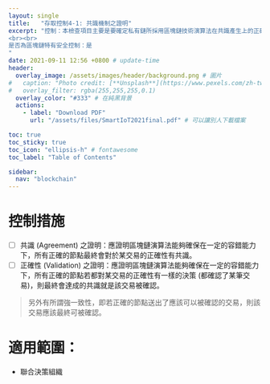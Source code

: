 ```yaml
---
layout: single
title:   "存取控制4-1: 共識機制之證明"
excerpt: "控制：本檢查項目主要是要確定私有鏈所採用區塊鏈技術演算法在共識產生上的正確性。又分成以共識與正確性。
<br><br>
是否為區塊鏈特有安全控制：是
" 
date: 2021-09-11 12:56 +0800 # update-time
header:
  overlay_image: /assets/images/header/background.png # 圖片
#   caption: "Photo credit: [**Unsplash**](https://www.pexels.com/zh-tw/search/earth/)" # 可以表示圖片來源
#   overlay_filter: rgba(255,255,255,0.1)
  overlay_color: "#333" # 在純黑背景
  actions:
    - label: "Download PDF"
      url: "/assets/files/SmartIoT2021final.pdf" # 可以讓別人下載檔案

toc: true
toc_sticky: true
toc_icon: "ellipsis-h" # fontawesome
toc_label: "Table of Contents"

sidebar:
  nav: "blockchain"
---
```



# 控制措施

- [ ] 共識 (Agreement) 之證明：應證明區塊鏈演算法能夠確保在一定的容錯能力下，所有正確的節點最終會對於某交易的正確性有共識。
- [ ] 正確性 (Validation) 之證明：應證明區塊鏈演算法能夠確保在一定的容錯能力下，所有正確的節點若都對某交易的正確性有一樣的決策 (都確認了某筆交易)，則最終會達成的共識就是該交易被確認。

> 另外有所謂強一致性，即若正確的節點送出了應該可以被確認的交易，則該交易應該最終可被確認。

# 適用範圍：
- 聯合決策組織

